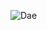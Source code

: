 ![Dae](https://github.com/Evemiemie/Protfolio_2/assets/152494530/8cc9c066-ab5d-4a19-ac0a-e763401ac7c8)
